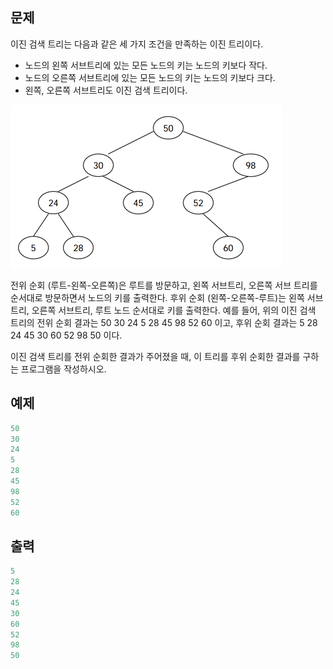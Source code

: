 
## 문제

이진 검색 트리는 다음과 같은 세 가지 조건을 만족하는 이진 트리이다.

* 노드의 왼쪽 서브트리에 있는 모든 노드의 키는 노드의 키보다 작다.
* 노드의 오른쪽 서브트리에 있는 모든 노드의 키는 노드의 키보다 크다.
* 왼쪽, 오른쪽 서브트리도 이진 검색 트리이다.

![ex_screenshot](search_Image1.PNG)

전위 순회 (루트-왼쪽-오른쪽)은 루트를 방문하고, 왼쪽 서브트리, 오른쪽 서브 트리를 순서대로 방문하면서 노드의 키를 출력한다. 후위 순회 (왼쪽-오른쪽-루트)는 왼쪽 서브트리, 오른쪽 서브트리, 루트 노드 순서대로 키를 출력한다. 예를 들어, 위의 이진 검색 트리의 전위 순회 결과는 50 30 24 5 28 45 98 52 60 이고, 후위 순회 결과는 5 28 24 45 30 60 52 98 50 이다.

이진 검색 트리를 전위 순회한 결과가 주어졌을 때, 이 트리를 후위 순회한 결과를 구하는 프로그램을 작성하시오.


## 예제

```java
50
30
24
5
28
45
98
52
60

```


## 출력


```java
5
28
24
45
30
60
52
98
50
```



